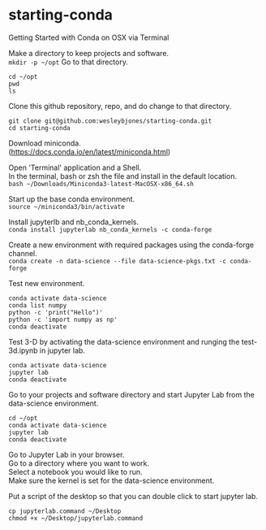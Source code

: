 # starting-conda
Getting Started with Conda on OSX via Terminal

Make a directory to keep projects and software.  
``mkdir -p ~/opt``
Go to that directory.  
~~~
cd ~/opt
pwd
ls
~~~

Clone this github repository, repo, and do change to that directory.  
~~~
git clone git@github.com:wesleybjones/starting-conda.git
cd starting-conda
~~~

Download miniconda.  
(https://docs.conda.io/en/latest/miniconda.html)

Open 'Terminal' application and a Shell.  
In the terminal, bash or zsh the file and install in the default location.  
``bash ~/Downloads/Miniconda3-latest-MacOSX-x86_64.sh``

Start up the base conda environment.  
``source ~/miniconda3/bin/activate``

Install jupyterlb and nb_conda_kernels.  
``conda install jupyterlab nb_conda_kernels -c conda-forge``

Create a new environment with required packages using the conda-forge channel.  
``conda create -n data-science --file data-science-pkgs.txt -c conda-forge``

Test new environment.
~~~
conda activate data-science
conda list numpy
python -c 'print("Hello")'
python -c 'import numpy as np'
conda deactivate
~~~

Test 3-D by activating the data-science environment and runging the test-3d.ipynb in jupyter lab.
~~~
conda activate data-science
jupyter lab
conda deactivate
~~~

Go to your projects and software directory and start Jupyter Lab from the data-science environment.
~~~
cd ~/opt
conda activate data-science
jupyter lab
conda deactivate
~~~

Go to Jupyter Lab in your browser.  
Go to a directory where you want to work.  
Select a notebook you would like to run.  
Make sure the kernel is set for the data-science environment.

Put a script of the desktop so that you can double click to start jupyter lab.
~~~
cp jupyterlab.command ~/Desktop
chmod +x ~/Desktop/jupyterlab.command
~~~



